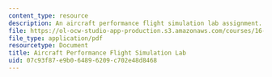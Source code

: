 ```yaml
---
content_type: resource
description: An aircraft performance flight simulation lab assignment.
file: https://ol-ocw-studio-app-production.s3.amazonaws.com/courses/16-00-introduction-to-aerospace-engineering-and-design-spring-2003/07c93f87e9b064896209c702e48d8468_PS3_2003.pdf
file_type: application/pdf
resourcetype: Document
title: Aircraft Performance Flight Simulation Lab
uid: 07c93f87-e9b0-6489-6209-c702e48d8468
---
```

